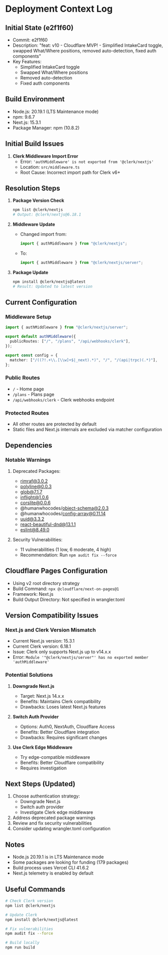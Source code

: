 # Deployment Context Log

## Initial State (e2f1f60)
- Commit: e2f1f60
- Description: "feat: v10 - Cloudflare MVP! - Simplified IntakeCard toggle, swapped What/Where positions, removed auto-detection, fixed auth components"
- Key Features:
  - Simplified IntakeCard toggle
  - Swapped What/Where positions
  - Removed auto-detection
  - Fixed auth components

## Build Environment
- Node.js: 20.19.1 (LTS Maintenance mode)
- npm: 9.6.7
- Next.js: 15.3.1
- Package Manager: npm (10.8.2)

## Initial Build Issues
1. **Clerk Middleware Import Error**
   - Error: `'authMiddleware' is not exported from '@clerk/nextjs'`
   - Location: `src/middleware.ts`
   - Root Cause: Incorrect import path for Clerk v6+

## Resolution Steps
1. **Package Version Check**
   ```bash
   npm list @clerk/nextjs
   # Output: @clerk/nextjs@6.18.1
   ```

2. **Middleware Update**
   - Changed import from:
     ```typescript
     import { authMiddleware } from "@clerk/nextjs";
     ```
   - To:
     ```typescript
     import { authMiddleware } from "@clerk/nextjs/server";
     ```

3. **Package Update**
   ```bash
   npm install @clerk/nextjs@latest
   # Result: Updated to latest version
   ```

## Current Configuration
### Middleware Setup
```typescript
import { authMiddleware } from "@clerk/nextjs/server";

export default authMiddleware({
  publicRoutes: ["/", "/plans", "/api/webhooks/clerk"],
});

export const config = {
  matcher: ["/((?!.+\\.[\\w]+$|_next).*)", "/", "/(api|trpc)(.*)"],
};
```

### Public Routes
- `/` - Home page
- `/plans` - Plans page
- `/api/webhooks/clerk` - Clerk webhooks endpoint

### Protected Routes
- All other routes are protected by default
- Static files and Next.js internals are excluded via matcher configuration

## Dependencies
### Notable Warnings
1. Deprecated Packages:
   - rimraf@3.0.2
   - polyline@0.0.3
   - glob@7.1.7
   - inflight@1.0.6
   - corslite@0.0.6
   - @humanwhocodes/object-schema@2.0.3
   - @humanwhocodes/config-array@0.11.14
   - uuid@3.3.2
   - react-beautiful-dnd@13.1.1
   - eslint@8.49.0

2. Security Vulnerabilities:
   - 11 vulnerabilities (1 low, 6 moderate, 4 high)
   - Recommendation: Run `npm audit fix --force`

## Cloudflare Pages Configuration
- Using v2 root directory strategy
- Build Command: `npx @cloudflare/next-on-pages@1`
- Framework: Next.js
- Build Output Directory: Not specified in wrangler.toml

## Version Compatibility Issues
### Next.js and Clerk Version Mismatch
- Current Next.js version: 15.3.1
- Current Clerk version: 6.18.1
- Issue: Clerk only supports Next.js up to v14.x.x
- Error: `Module '"@clerk/nextjs/server"' has no exported member 'authMiddleware'`

### Potential Solutions
1. **Downgrade Next.js**
   - Target: Next.js 14.x.x
   - Benefits: Maintains Clerk compatibility
   - Drawbacks: Loses latest Next.js features

2. **Switch Auth Provider**
   - Options: Auth0, NextAuth, Cloudflare Access
   - Benefits: Better Cloudflare integration
   - Drawbacks: Requires significant changes

3. **Use Clerk Edge Middleware**
   - Try edge-compatible middleware
   - Benefits: Better Cloudflare compatibility
   - Requires investigation

## Next Steps (Updated)
1. Choose authentication strategy:
   - Downgrade Next.js
   - Switch auth provider
   - Investigate Clerk edge middleware
2. Address deprecated package warnings
3. Review and fix security vulnerabilities
4. Consider updating wrangler.toml configuration

## Notes
- Node.js 20.19.1 is in LTS Maintenance mode
- Some packages are looking for funding (179 packages)
- Build process uses Vercel CLI 41.6.2
- Next.js telemetry is enabled by default

## Useful Commands
```bash
# Check Clerk version
npm list @clerk/nextjs

# Update Clerk
npm install @clerk/nextjs@latest

# Fix vulnerabilities
npm audit fix --force

# Build locally
npm run build
``` 